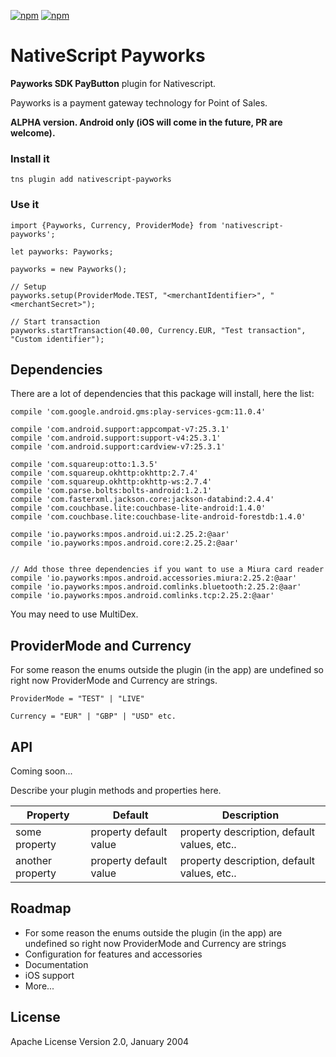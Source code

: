 [![npm](https://img.shields.io/npm/v/nativescript-payworks.svg)](https://www.npmjs.com/package/nativescript-payworks)
[![npm](https://img.shields.io/npm/dt/nativescript-payworks.svg?label=npm%20downloads)](https://www.npmjs.com/package/nativescript-payworks)

# NativeScript Payworks
**Payworks SDK PayButton** plugin for Nativescript.

Payworks is a payment gateway technology for Point of Sales.

**ALPHA version. Android only (iOS will come in the future, PR are welcome).**

### Install it
```
tns plugin add nativescript-payworks
```

### Use it

```
import {Payworks, Currency, ProviderMode} from 'nativescript-payworks';

let payworks: Payworks;

payworks = new Payworks();
    
// Setup
payworks.setup(ProviderMode.TEST, "<merchantIdentifier>", "<merchantSecret>");
    
// Start transaction
payworks.startTransaction(40.00, Currency.EUR, "Test transaction", "Custom identifier");
```

## Dependencies

There are a lot of dependencies that this package will install, here the list:

```
compile 'com.google.android.gms:play-services-gcm:11.0.4'

compile 'com.android.support:appcompat-v7:25.3.1'
compile 'com.android.support:support-v4:25.3.1'
compile 'com.android.support:cardview-v7:25.3.1'

compile 'com.squareup:otto:1.3.5'
compile 'com.squareup.okhttp:okhttp:2.7.4'
compile 'com.squareup.okhttp:okhttp-ws:2.7.4'
compile 'com.parse.bolts:bolts-android:1.2.1'
compile 'com.fasterxml.jackson.core:jackson-databind:2.4.4'
compile 'com.couchbase.lite:couchbase-lite-android:1.4.0'
compile 'com.couchbase.lite:couchbase-lite-android-forestdb:1.4.0'

compile 'io.payworks:mpos.android.ui:2.25.2:@aar'
compile 'io.payworks:mpos.android.core:2.25.2:@aar'


// Add those three dependencies if you want to use a Miura card reader
compile 'io.payworks:mpos.android.accessories.miura:2.25.2:@aar'
compile 'io.payworks:mpos.android.comlinks.bluetooth:2.25.2:@aar'
compile 'io.payworks:mpos.android.comlinks.tcp:2.25.2:@aar'
```

You may need to use MultiDex.

## ProviderMode and Currency
For some reason the enums outside the plugin (in the app) are undefined so right now ProviderMode and Currency are strings.

```
ProviderMode = "TEST" | "LIVE"

Currency = "EUR" | "GBP" | "USD" etc.
```
## API

Coming soon...

Describe your plugin methods and properties here.
    
| Property | Default | Description |
| --- | --- | --- |
| some property | property default value | property description, default values, etc.. |
| another property | property default value | property description, default values, etc.. |
    
## Roadmap

* For some reason the enums outside the plugin (in the app) are undefined so right now ProviderMode and Currency are strings
* Configuration for features and accessories
* Documentation 
* iOS support
* More...
 
## License

Apache License Version 2.0, January 2004
